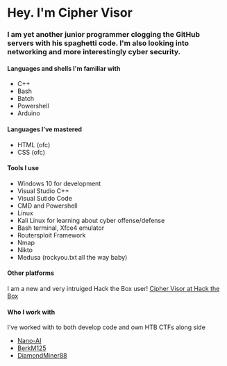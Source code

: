 # **Hey. I'm Cipher Visor**

### **I am yet another junior programmer clogging the GitHub servers with his spaghetti code. I'm also looking into networking and more interestingly cyber security.**

#### **Languages and shells I'm familiar with**
* C++
* Bash
* Batch 
* Powershell
* Arduino

#### **Languages I've mastered**
* HTML (ofc)
* CSS (ofc)

#### **Tools I use**
* Windows 10 for development
*   Visual Studio C++
*   Visual Sutido Code
*   CMD and Powershell
* Linux
*   Kali Linux for learning about cyber offense/defense
*   Bash terminal, Xfce4 emulator
*   Routersploit Framework
*   Nmap 
*   Nikto
*   Medusa (rockyou.txt all the way baby)   

#### **Other platforms**
I am a new and very intruiged Hack the Box user! [Cipher Visor at Hack the Box](https://www.hackthebox.eu/home/users/profile/432595)

#### **Who I work with**
I've worked with to both develop code and own HTB CTFs along side
* [Nano-AI](https://github.com/nano-ai)
* [BerkM125](https://github.com/BerkM125)
* [DiamondMiner88](https://github.com/DiamondMiner88)
